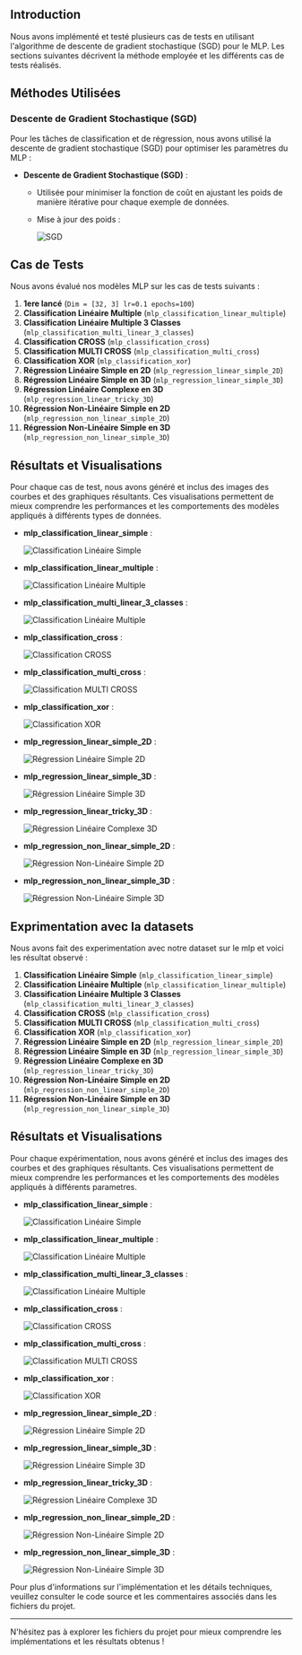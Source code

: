 ## Introduction

Nous avons implémenté et testé plusieurs cas de tests en utilisant l'algorithme de descente de gradient stochastique (SGD) pour le MLP. 
Les sections suivantes décrivent la méthode employée et les différents cas de tests réalisés.

## Méthodes Utilisées

### Descente de Gradient Stochastique (SGD)

Pour les tâches de classification et de régression, nous avons utilisé la descente de gradient stochastique (SGD) pour optimiser les paramètres du MLP :

- **Descente de Gradient Stochastique (SGD)** :
    - Utilisée pour minimiser la fonction de coût en ajustant les poids de manière itérative pour chaque exemple de données.
    - Mise à jour des poids :
  
       ![SGD](images/sgd.png)
    
## Cas de Tests

Nous avons évalué nos modèles MLP sur les cas de tests suivants :

1. **1ere lancé** (`Dim = [32, 3] lr=0.1 epochs=100`)
2. **Classification Linéaire Multiple** (`mlp_classification_linear_multiple`)
3. **Classification Linéaire Multiple 3 Classes** (`mlp_classification_multi_linear_3_classes`)
4. **Classification CROSS** (`mlp_classification_cross`)
5. **Classification MULTI CROSS** (`mlp_classification_multi_cross`)
6. **Classification XOR** (`mlp_classification_xor`)
7. **Régression Linéaire Simple en 2D** (`mlp_regression_linear_simple_2D`)
8. **Régression Linéaire Simple en 3D** (`mlp_regression_linear_simple_3D`)
9. **Régression Linéaire Complexe en 3D** (`mlp_regression_linear_tricky_3D`)
10. **Régression Non-Linéaire Simple en 2D** (`mlp_regression_non_linear_simple_2D`)
11. **Régression Non-Linéaire Simple en 3D** (`mlp_regression_non_linear_simple_3D`)

## Résultats et Visualisations

Pour chaque cas de test, nous avons généré et inclus des images des courbes et des graphiques résultants. Ces visualisations permettent de mieux comprendre les performances et les comportements des modèles appliqués à différents types de données.

- **mlp_classification_linear_simple** : 

     ![Classification Linéaire Simple](images/mlp_classification_linear_simple.png)


- **mlp_classification_linear_multiple** : 

     ![Classification Linéaire Multiple](images/mlp_classification_linear_multiple.png)


- **mlp_classification_multi_linear_3_classes** :

  ![Classification Linéaire Multiple](images/mlp_classification_multi_linear_3_classes.png)


- **mlp_classification_cross** : 

     ![Classification CROSS](images/mlp_classification_cros.png)


- **mlp_classification_multi_cross** :

    ![Classification MULTI CROSS](images/mlp_classification_multi_cros.png)


- **mlp_classification_xor** : 

     ![Classification XOR](images/mlp_classification_xor.png)


- **mlp_regression_linear_simple_2D** : 

     ![Régression Linéaire Simple 2D](images/mlp_regression_linear_simple_2D.png)


- **mlp_regression_linear_simple_3D** : 

     ![Régression Linéaire Simple 3D](images/mlp_regression_linear_simple_3D.png)


- **mlp_regression_linear_tricky_3D** : 

     ![Régression Linéaire Complexe 3D](images/mlp_regression_linear_tricky_3D.png)


- **mlp_regression_non_linear_simple_2D** : 

     ![Régression Non-Linéaire Simple 2D](images/mlp_regression_non_linear_simple_2D.png)


- **mlp_regression_non_linear_simple_3D** :

     ![Régression Non-Linéaire Simple 3D](images/mlp_regression_non_linear_simple_3D.png)

## Exprimentation avec la datasets

Nous avons fait des experimentation avec notre dataset sur le mlp et voici les résultat observé :

1. **Classification Linéaire Simple** (`mlp_classification_linear_simple`)
2. **Classification Linéaire Multiple** (`mlp_classification_linear_multiple`)
3. **Classification Linéaire Multiple 3 Classes** (`mlp_classification_multi_linear_3_classes`)
4. **Classification CROSS** (`mlp_classification_cross`)
5. **Classification MULTI CROSS** (`mlp_classification_multi_cross`)
6. **Classification XOR** (`mlp_classification_xor`)
7. **Régression Linéaire Simple en 2D** (`mlp_regression_linear_simple_2D`)
8. **Régression Linéaire Simple en 3D** (`mlp_regression_linear_simple_3D`)
9. **Régression Linéaire Complexe en 3D** (`mlp_regression_linear_tricky_3D`)
10. **Régression Non-Linéaire Simple en 2D** (`mlp_regression_non_linear_simple_2D`)
11. **Régression Non-Linéaire Simple en 3D** (`mlp_regression_non_linear_simple_3D`)

## Résultats et Visualisations

Pour chaque expérimentation, nous avons généré et inclus des images des courbes et des graphiques résultants. Ces visualisations permettent de mieux comprendre les performances et les comportements des modèles appliqués à différents parametres.

- **mlp_classification_linear_simple** : 

     ![Classification Linéaire Simple](images/mlp_classification_linear_simple.png)


- **mlp_classification_linear_multiple** : 

     ![Classification Linéaire Multiple](images/mlp_classification_linear_multiple.png)


- **mlp_classification_multi_linear_3_classes** :

  ![Classification Linéaire Multiple](images/mlp_classification_multi_linear_3_classes.png)


- **mlp_classification_cross** : 

     ![Classification CROSS](images/mlp_classification_cros.png)


- **mlp_classification_multi_cross** :

    ![Classification MULTI CROSS](images/mlp_classification_multi_cros.png)


- **mlp_classification_xor** : 

     ![Classification XOR](images/mlp_classification_xor.png)


- **mlp_regression_linear_simple_2D** : 

     ![Régression Linéaire Simple 2D](images/mlp_regression_linear_simple_2D.png)


- **mlp_regression_linear_simple_3D** : 

     ![Régression Linéaire Simple 3D](images/mlp_regression_linear_simple_3D.png)


- **mlp_regression_linear_tricky_3D** : 

     ![Régression Linéaire Complexe 3D](images/mlp_regression_linear_tricky_3D.png)


- **mlp_regression_non_linear_simple_2D** : 

     ![Régression Non-Linéaire Simple 2D](images/mlp_regression_non_linear_simple_2D.png)


- **mlp_regression_non_linear_simple_3D** :

     ![Régression Non-Linéaire Simple 3D](images/mlp_regression_non_linear_simple_3D.png)


Pour plus d'informations sur l'implémentation et les détails techniques, veuillez consulter le code source et les commentaires associés dans les fichiers du projet.

---

N'hésitez pas à explorer les fichiers du projet pour mieux comprendre les implémentations et les résultats obtenus !
